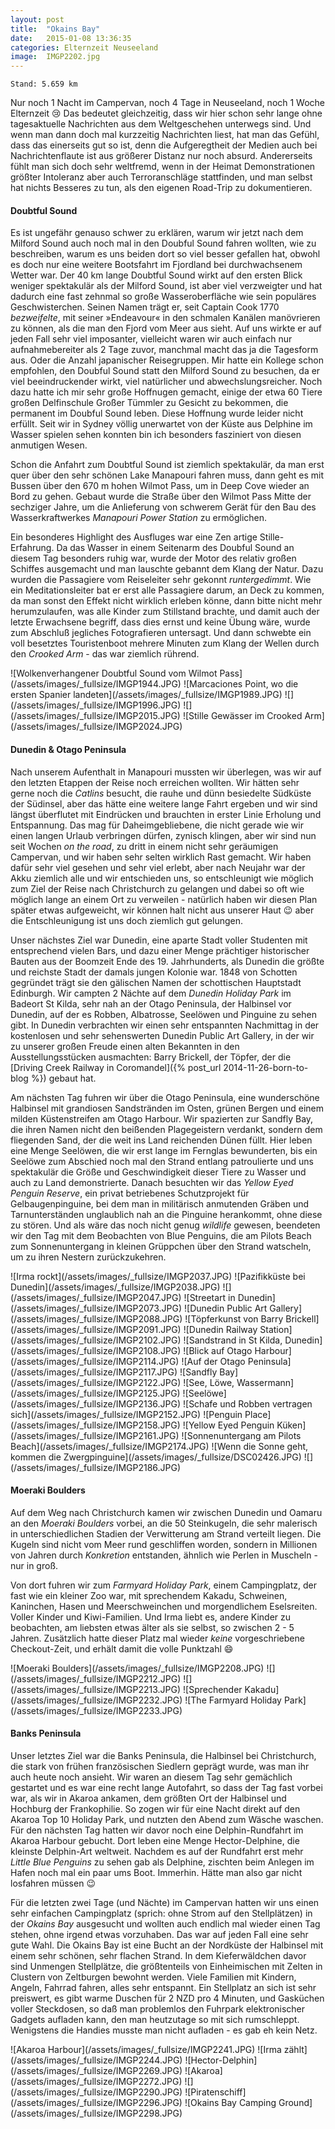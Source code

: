```yaml
---
layout: post
title:  "Okains Bay"
date:   2015-01-08 13:36:35
categories: Elternzeit Neuseeland
image:  IMGP2202.jpg
---
```

	Stand: 5.659 km

Nur noch 1 Nacht im Campervan, noch 4 Tage in Neuseeland, noch 1 Woche Elternzeit :cry: Das bedeutet gleichzeitig, dass wir hier schon sehr lange ohne tagesaktuelle Nachrichten aus dem Weltgeschehen unterwegs sind. Und wenn man dann doch mal kurzzeitig Nachrichten liest, hat man das Gefühl, dass das einerseits gut so ist, denn die Aufgeregtheit der Medien auch bei Nachrichtenflaute ist aus größerer Distanz nur noch absurd. Andererseits fühlt man sich doch sehr weltfremd, wenn in der Heimat Demonstrationen größter Intoleranz aber auch Terroranschläge stattfinden, und man selbst hat nichts Besseres zu tun, als den eigenen Road-Trip zu dokumentieren.

#### Doubtful Sound

Es ist ungefähr genauso schwer zu erklären, warum wir jetzt nach dem Milford Sound auch noch mal in den Doubful Sound fahren wollten, wie zu beschreiben, warum es uns beiden dort so viel besser gefallen hat, obwohl es doch nur eine weitere Bootsfahrt im Fjordland bei durchwachsenem Wetter war. Der 40 km lange Doubtful Sound wirkt auf den ersten Blick weniger spektakulär als der Milford Sound, ist aber viel verzweigter und hat dadurch eine fast zehnmal so große Wasseroberfläche wie sein populäres Geschwisterchen. Seinen Namen trägt er, seit Captain Cook 1770 *bezweifelte*, mit seiner »Endeavour« in den schmalen Kanälen manövrieren zu können, als die man den Fjord vom Meer aus sieht. Auf uns wirkte er auf jeden Fall sehr viel imposanter, vielleicht waren wir auch einfach nur aufnahmebereiter als 2 Tage zuvor, manchmal macht das ja die Tagesform aus. Oder die Anzahl japanischer Reisegruppen. Mir hatte ein Kollege schon empfohlen, den Doubful Sound statt den Milford Sound zu besuchen, da er viel beeindruckender wirkt, viel natürlicher und abwechslungsreicher. Noch dazu hatte ich mir sehr große Hoffnugen gemacht, einige der etwa 60 Tiere großen Delfinschule Großer Tümmler zu Gesicht zu bekommen, die permanent im Doubful Sound leben. Diese Hoffnung wurde leider nicht erfüllt. Seit wir in Sydney völlig unerwartet von der Küste aus Delphine im Wasser spielen sehen konnten bin ich besonders fasziniert von diesen anmutigen Wesen.

Schon die Anfahrt zum Doubtful Sound ist ziemlich spektakulär, da man erst quer über den sehr schönen Lake Manapouri fahren muss, dann geht es mit Bussen über den 670 m hohen Wilmot Pass, um in Deep Cove wieder an Bord zu gehen. Gebaut wurde die Straße über den Wilmot Pass Mitte der sechziger Jahre, um die Anlieferung von schwerem Gerät für den Bau des Wasserkraftwerkes *Manapouri Power Station* zu ermöglichen.

Ein besonderes Highlight des Ausfluges war eine Zen artige Stille-Erfahrung. Da das Wasser in einem Seitenarm des Doubful Sound an diesem Tag besonders ruhig war, wurde der Motor des relativ großen Schiffes ausgemacht und man lauschte gebannt dem Klang der Natur. Dazu wurden die Passagiere vom Reiseleiter sehr gekonnt *runtergedimmt*. Wie ein Meditationsleiter bat er erst alle Passagiere darum, an Deck zu kommen, da man sonst den Effekt nicht wirklich erleben könne, dann bitte nicht mehr herumzulaufen, was alle Kinder zum Stillstand brachte, und damit auch der letzte Erwachsene begriff, dass dies ernst und keine Übung wäre, wurde zum Abschluß jegliches Fotografieren untersagt. Und dann schwebte ein voll besetztes Touristenboot mehrere Minuten zum Klang der Wellen durch den *Crooked Arm* - das war ziemlich rührend.


<div class="carousel">
![Wolkenverhangener Doubtful Sound vom Wilmot Pass](/assets/images/_fullsize/IMGP1944.JPG)
![Marcaciones Point, wo die ersten Spanier landeten](/assets/images/_fullsize/IMGP1989.JPG)
![](/assets/images/_fullsize/IMGP1996.JPG)
![](/assets/images/_fullsize/IMGP2015.JPG)
![Stille Gewässer im Crooked Arm](/assets/images/_fullsize/IMGP2024.JPG)
</div>

#### Dunedin & Otago Peninsula

Nach unserem Aufenthalt in Manapouri mussten wir überlegen, was wir auf den letzten Etappen der Reise noch erreichen wollten. Wir hätten sehr gerne noch die *Catlins* besucht, die rauhe und dünn besiedelte Südküste der Südinsel, aber das hätte eine weitere lange Fahrt ergeben und wir sind längst überflutet mit Eindrücken und brauchten in erster Linie Erholung und Entspannung. Das mag für Daheimgebliebene, die nicht gerade wie wir einen langen Urlaub verbringen dürfen, zynisch klingen, aber wir sind nun seit Wochen *on the road*, zu dritt in einem nicht sehr geräumigen Campervan, und wir haben sehr selten wirklich Rast gemacht. Wir haben dafür sehr viel gesehen und sehr viel erlebt, aber nach Neujahr war der Akku ziemlich alle und wir entschieden uns, so entschleunigt wie möglich zum Ziel der Reise nach Christchurch zu gelangen und dabei so oft wie möglich lange an einem Ort zu verweilen - natürlich haben wir diesen Plan später etwas aufgeweicht, wir können halt nicht aus unserer Haut :wink: aber die Entschleunigung ist uns doch ziemlich gut gelungen.

Unser nächstes Ziel war Dunedin, eine aparte Stadt voller Studenten mit entsprechend vielen Bars, und dazu einer Menge prächtiger historischer Bauten aus der Boomzeit Ende des 19. Jahrhunderts, als Dunedin die größte und reichste Stadt der damals jungen Kolonie war. 1848 von Schotten gegründet trägt sie den gälischen Namen der schottischen Hauptstadt Edinburgh. Wir campten 2 Nächte auf dem *Dunedin Holiday Park* im Badeort St Kilda, sehr nah an der Otago Peninsula, der Halbinsel vor Dunedin, auf der es Robben, Albatrosse, Seelöwen und Pinguine zu sehen gibt. In Dunedin verbrachten wir einen sehr entspannten Nachmittag in der kostenlosen und sehr sehenswerten Dunedin Public Art Gallery, in der wir zu unserer großen Freude einen alten Bekannten in den Ausstellungsstücken ausmachten: Barry Brickell, der Töpfer, der die [Driving Creek Railway in Coromandel]({% post_url 2014-11-26-born-to-blog %}) gebaut hat.

Am nächsten Tag fuhren wir über die Otago Peninsula, eine wunderschöne Halbinsel mit grandiosen Sandstränden im Osten, grünen Bergen und einem milden Küstenstreifen am Otago Harbour. Wir spazierten zur Sandfly Bay, die ihren Namen nicht den beißenden Plagegeistern verdankt, sondern dem fliegenden Sand, der die weit ins Land reichenden Dünen füllt. Hier leben eine Menge Seelöwen, die wir erst lange im Fernglas bewunderten, bis ein Seelöwe zum Abschied noch mal den Strand entlang patroulierte und uns spektakulär die Größe und Geschwindigkeit dieser Tiere zu Wasser und auch zu Land demonstrierte. Danach besuchten wir das *Yellow Eyed Penguin Reserve*, ein privat betriebenes Schutzprojekt für Gelbaugenpinguine, bei dem man in militärisch anmutenden Gräben und Tarnunterständen unglaublich nah an die Pinguine herankommt, ohne diese zu stören. Und als wäre das noch nicht genug *wildlife* gewesen, beendeten wir den Tag mit dem Beobachten von Blue Penguins, die am Pilots Beach zum Sonnenuntergang in kleinen Grüppchen über den Strand watscheln, um zu ihren Nestern zurückzukehren.

<div class="carousel">
![Irma rockt](/assets/images/_fullsize/IMGP2037.JPG)
![Pazifikküste bei Dunedin](/assets/images/_fullsize/IMGP2038.JPG)
![](/assets/images/_fullsize/IMGP2047.JPG)
![Streetart in Dunedin](/assets/images/_fullsize/IMGP2073.JPG)
![Dunedin Public Art Gallery](/assets/images/_fullsize/IMGP2088.JPG)
![Töpferkunst von Barry Brickell](/assets/images/_fullsize/IMGP2091.JPG)
![Dunedin Railway Station](/assets/images/_fullsize/IMGP2102.JPG)
![Sandstrand in St Kilda, Dunedin](/assets/images/_fullsize/IMGP2108.JPG)
![Blick auf Otago Harbour](/assets/images/_fullsize/IMGP2114.JPG)
![Auf der Otago Peninsula](/assets/images/_fullsize/IMGP2117.JPG)
![Sandfly Bay](/assets/images/_fullsize/IMGP2122.JPG)
![See, Löwe, Wassermann](/assets/images/_fullsize/IMGP2125.JPG)
![Seelöwe](/assets/images/_fullsize/IMGP2136.JPG)
![Schafe und Robben vertragen sich](/assets/images/_fullsize/IMGP2152.JPG)
![Penguin Place](/assets/images/_fullsize/IMGP2158.JPG)
![Yellow Eyed Penguin Küken](/assets/images/_fullsize/IMGP2161.JPG)
![Sonnenuntergang am Pilots Beach](/assets/images/_fullsize/IMGP2174.JPG)
![Wenn die Sonne geht, kommen die Zwergpinguine](/assets/images/_fullsize/DSC02426.JPG)
![](/assets/images/_fullsize/IMGP2186.JPG)
</div>

#### Moeraki Boulders

Auf dem Weg nach Christchurch kamen wir zwischen Dunedin und Oamaru an den *Moeraki Boulders* vorbei, an die 50 Steinkugeln, die sehr malerisch in unterschiedlichen Stadien der Verwitterung am Strand verteilt liegen. Die Kugeln sind nicht vom Meer rund geschliffen worden, sondern in Millionen von Jahren durch *Konkretion* entstanden, ähnlich wie Perlen in Muscheln - nur in groß.

Von dort fuhren wir zum *Farmyard Holiday Park*, einem Campingplatz, der fast wie ein kleiner Zoo war, mit sprechendem Kakadu, Schweinen, Kaninchen, Hasen und Meerschweinchen und morgendlichem Eselsreiten. Voller Kinder und Kiwi-Familien. Und Irma liebt es, andere Kinder zu beobachten, am liebsten etwas älter als sie selbst, so zwischen 2 - 5 Jahren. Zusätzlich hatte dieser Platz mal wieder *keine* vorgeschriebene Checkout-Zeit, und erhält damit die volle Punktzahl :smile:

<div class="carousel">
![Moeraki Boulders](/assets/images/_fullsize/IMGP2208.JPG)
![](/assets/images/_fullsize/IMGP2212.JPG)
![](/assets/images/_fullsize/IMGP2213.JPG)
![Sprechender Kakadu](/assets/images/_fullsize/IMGP2232.JPG)
![The Farmyard Holiday Park](/assets/images/_fullsize/IMGP2233.JPG)
</div>

#### Banks Peninsula

Unser letztes Ziel war die Banks Peninsula, die Halbinsel bei Christchurch, die stark von frühen französischen Siedlern geprägt wurde, was man ihr auch heute noch ansieht. Wir waren an diesem Tag sehr gemächlich gestartet und es war eine recht lange Autofahrt, so dass der Tag fast vorbei war, als wir in Akaroa ankamen, dem größten Ort der Halbinsel und Hochburg der Frankophilie. So zogen wir für eine Nacht direkt auf den Akaroa Top 10 Holiday Park, und nutzten den Abend zum Wäsche waschen. Für den nächsten Tag hatten wir davor noch eine Delphin-Rundfahrt im Akaroa Harbour gebucht. Dort leben eine Menge Hector-Delphine, die kleinste Delphin-Art weltweit. Nachdem es auf der Rundfahrt erst mehr *Little Blue Penguins* zu sehen gab als Delphine, zischten beim Anlegen im Hafen noch mal ein paar ums Boot. Immerhin. Hätte man also gar nicht losfahren müssen :wink:

Für die letzten zwei Tage (und Nächte) im Campervan hatten wir uns einen sehr einfachen Campingplatz (sprich: ohne Strom auf den Stellplätzen) in der *Okains Bay* ausgesucht und wollten auch endlich mal wieder einen Tag stehen, ohne irgend etwas vorzuhaben. Das war auf jeden Fall eine sehr gute Wahl. Die Okains Bay ist eine Bucht an der Nordküste der Halbinsel mit einem sehr schönen, sehr flachen Strand. In dem Kieferwäldchen davor sind Unmengen Stellplätze, die größtenteils von Einheimischen mit Zelten in Clustern von Zeltburgen bewohnt werden. Viele Familien mit Kindern, Angeln, Fahrrad fahren, alles sehr entspannt. Ein Stellplatz an sich ist sehr preiswert, es gibt warme Duschen für 2 NZD pro 4 Minuten, und Gasküchen voller Steckdosen, so daß man problemlos den Fuhrpark elektronischer Gadgets aufladen kann, den man heutzutage so mit sich rumschleppt. Wenigstens die Handies musste man nicht aufladen - es gab eh kein Netz.

<div class="carousel">
![Akaroa Harbour](/assets/images/_fullsize/IMGP2241.JPG)
![Irma zählt](/assets/images/_fullsize/IMGP2244.JPG)
![Hector-Delphin](/assets/images/_fullsize/IMGP2269.JPG)
![Akaroa](/assets/images/_fullsize/IMGP2272.JPG)
![](/assets/images/_fullsize/IMGP2290.JPG)
![Piratenschiff](/assets/images/_fullsize/IMGP2296.JPG)
![Okains Bay Camping Ground](/assets/images/_fullsize/IMGP2298.JPG)
</div>
